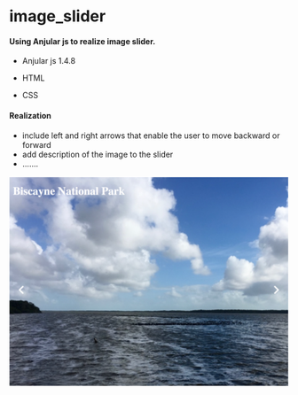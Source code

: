 # image_slider
#### Using Anjular js to realize image slider.
+ Anjular js 1.4.8
- HTML
* CSS


#### Realization
+ include left and right arrows that enable the user to move backward or forward
+ add description of the image to the slider
+ .......

![alter text](https://raw.githubusercontent.com/JolinZhang/image_slider/master/Screen%20Shot%202016-07-06%20at%202.04.18%20PM.png)

